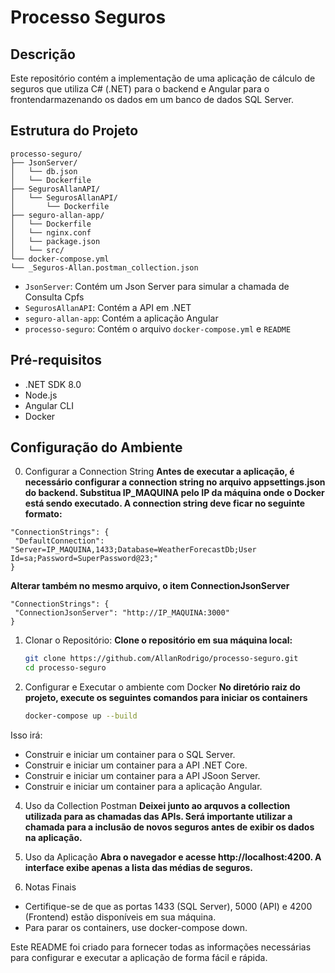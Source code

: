 # Processo Seguros

## Descrição

Este repositório contém a implementação de uma aplicação de cálculo de seguros que utiliza C# (.NET) para o backend e Angular para o frontendarmazenando os dados em um banco de dados SQL Server.

## Estrutura do Projeto
```
processo-seguro/
├── JsonServer/
│   └── db.json
│   └── Dockerfile
├── SegurosAllanAPI/
│   └── SegurosAllanAPI/
│       └── Dockerfile
├── seguro-allan-app/
│   └── Dockerfile
│   └── nginx.conf
│   └── package.json
│   └── src/
└── docker-compose.yml
└── _Seguros-Allan.postman_collection.json
```

- `JsonServer`: Contém um Json Server para simular a chamada de Consulta Cpfs
- `SegurosAllanAPI`: Contém a API em .NET
- `seguro-allan-app`: Contém a aplicação Angular
- `processo-seguro`: Contém o arquivo `docker-compose.yml` e `README`

## Pré-requisitos

- .NET SDK 8.0
- Node.js
- Angular CLI
- Docker

## Configuração do Ambiente

0. Configurar a Connection String
    **Antes de executar a aplicação, é necessário configurar a connection string no arquivo appsettings.json do backend. Substitua IP_MAQUINA pelo IP da máquina onde o Docker está sendo executado. A connection string deve ficar no seguinte formato:**
 ```
"ConnectionStrings": {
  "DefaultConnection": "Server=IP_MAQUINA,1433;Database=WeatherForecastDb;User Id=sa;Password=SuperPassword@23;"
}
```

 **Alterar também no mesmo arquivo, o item ConnectionJsonServer**
 ```
"ConnectionStrings": {
  "ConnectionJsonServer": "http://IP_MAQUINA:3000"
}
```

1. Clonar o Repositório:
**Clone o repositório em sua máquina local:**
   ```sh
   git clone https://github.com/AllanRodrigo/processo-seguro.git
   cd processo-seguro
   ```

2. Configurar e Executar o ambiente com Docker
**No diretório raiz do projeto, execute os seguintes comandos para iniciar os containers**
   ```sh
   docker-compose up --build
   ```

Isso irá:

- Construir e iniciar um container para o SQL Server.
- Construir e iniciar um container para a API .NET Core.
- Construir e iniciar um container para a API JSoon Server.
- Construir e iniciar um container para a aplicação Angular.

4. Uso da Collection Postman
**Deixei junto ao arquvos a collection utilizada para as chamadas das APIs. Será importante utilizar a chamada para a inclusão de novos seguros antes de exibir os dados na aplicação.**

5. Uso da Aplicação
**Abra o navegador e acesse http://localhost:4200. A interface exibe apenas a lista das médias de seguros.**

6. Notas Finais
- Certifique-se de que as portas 1433 (SQL Server), 5000 (API) e 4200 (Frontend) estão disponíveis em sua máquina.
- Para parar os containers, use docker-compose down.

Este README foi criado para fornecer todas as informações necessárias para configurar e executar a aplicação de forma fácil e rápida.
